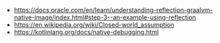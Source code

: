 -   https://docs.oracle.com/en/learn/understanding-reflection-graalvm-native-image/index.html#step-3--an-example-using-reflection
-   https://en.wikipedia.org/wiki/Closed-world_assumption
-   https://kotlinlang.org/docs/native-debugging.html